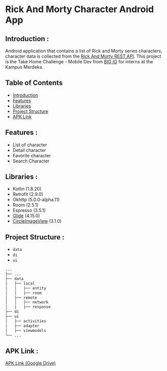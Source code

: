 # Rick And Morty Character Android App

## <a name="introduction"></a> Introduction :
Android application that contains a list of Rick and Morty series characters, character data is collected from the [Rick And Morty REST API](https://rickandmortyapi.com/documentation/). This project is the Take Home Challenge - Mobile Dev from [BIG IO](https://www.bigio.id/) for interns at the Kampus Merdeka.

## Table of Contents

- [Introduction](#introduction)
- [Features](#features)
- [Libraries](#libraries)
- [Project Structure](#project-structures)
- [APK Link](#apk-link)

## <a name="features"></a> Features :
- List of character
- Detail character
- Favorite character
- Search Character

## <a name="libraries"></a> Libraries :
- Kotlin (1.8.20)
- Retrofit (2.9.0)
- Okhttp (5.0.0-alpha.11)
- Room (2.5.1)
- Espresso (3.5.1)
- [Glide](https://github.com/bumptech/glide.git) (4.15.0)
- [CircleImageView](https://github.com/hdodenhof/CircleImageView.git) (3.1.0)

## <a name="project-structures"></a> Project Structure :
* `data`
* `di`
* `ui`
```bash
...
├── ...
├── data                    
│   ├── local               
│   │   ├── entity          
│   │   ├── room            
│   ├── remote              
│   │   ├── network         
│   │   ├── response        
├── di                      
├── ui                      
│   ├── activities          
│   ├── adapter             
│   ├── viewmodels          
└── ...
```

## <a name="apk-link"></a> APK Link :
[APK Link (Google Drive)](https://drive.google.com/file/d/10X5UOFvaXmDJVkwIlVS7E1L4-1oRprEv/view?usp=sharing)
